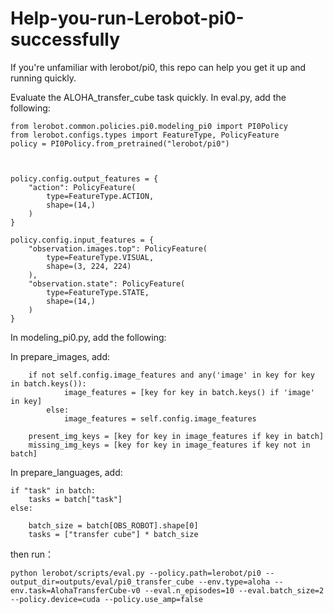 # Help-you-run-Lerobot-pi0-successfully
If you're unfamiliar with lerobot/pi0, this repo can help you get it up and running quickly.

Evaluate the ALOHA_transfer_cube task quickly.
In eval.py, add the following:

    from lerobot.common.policies.pi0.modeling_pi0 import PI0Policy
    from lerobot.configs.types import FeatureType, PolicyFeature
    policy = PI0Policy.from_pretrained("lerobot/pi0")



    policy.config.output_features = {
        "action": PolicyFeature(
            type=FeatureType.ACTION,
            shape=(14,)  
        )
    }
    
    policy.config.input_features = {
        "observation.images.top": PolicyFeature(
            type=FeatureType.VISUAL, 
            shape=(3, 224, 224)
        ),
        "observation.state": PolicyFeature(
            type=FeatureType.STATE,
            shape=(14,) 
        )
    }

In modeling_pi0.py, add the following:

In prepare_images, add:

        if not self.config.image_features and any('image' in key for key in batch.keys()):
                image_features = [key for key in batch.keys() if 'image' in key]
            else:
                image_features = self.config.image_features
            
        present_img_keys = [key for key in image_features if key in batch]
        missing_img_keys = [key for key in image_features if key not in batch]
In prepare_languages, add:

    if "task" in batch:
        tasks = batch["task"]
    else:

        batch_size = batch[OBS_ROBOT].shape[0]
        tasks = ["transfer cube"] * batch_size
then run：

    python lerobot/scripts/eval.py --policy.path=lerobot/pi0 --output_dir=outputs/eval/pi0_transfer_cube --env.type=aloha --env.task=AlohaTransferCube-v0 --eval.n_episodes=10 --eval.batch_size=2 --policy.device=cuda --policy.use_amp=false
